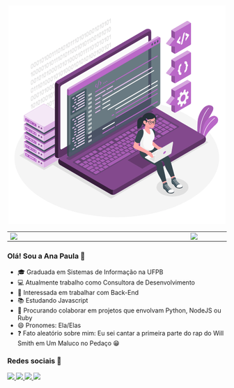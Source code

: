 <p align="center">
  <img src="https://github.com/anaplb3/anaplb3/blob/master/Coding.gif" alt="Imagem de mulher sobre um notebook programando" />
</p>

<center>
  <table>
    <tr>
        <td><img width="400px" align="left" src="https://github-readme-stats.vercel.app/api/top-langs/?username=anaplb3&langs_count=10&hide=html&layout=compact&theme=default)" /></td>
        <td><img width="495px" align="left" src="https://github-readme-stats.vercel.app/api?username=anaplb3&count_private=true&show_icons=true)" /></td>
    </tr>   
  </table>
</center>

### Olá! Sou a Ana Paula 👋

- 🎓 Graduada em Sistemas de Informação na UFPB
- 💻 Atualmente trabalho como Consultora de Desenvolvimento
- 🙋 Interessada em trabalhar com Back-End
- 📚 Estudando Javascript
- 🐍 Procurando colaborar em projetos que envolvam Python, NodeJS ou Ruby
- 😄 Pronomes: Ela/Elas
- ❓  Fato aleatório sobre mim: Eu sei cantar a primeira parte do rap do Will Smith em Um Maluco no Pedaço 😁 

### Redes sociais 📱
<a href="mailto:anapaulalimabs@gmail.com" target="_blank">
<img src="https://img.shields.io/badge/Gmail-D14836?style=for-the-badge&logo=gmail&logoColor=white" />
 </a>
 <a href="https://www.instagram.com/iamnapaula" target="_blank">
<img src="https://img.shields.io/badge/Instagram-E4405F?style=for-the-badge&logo=instagram&logoColor=white" />
 </a>
  <a href="https://www.twitter.com/iamnapaula" target="_blank">
<img src="https://img.shields.io/badge/Twitter-1DA1F2?style=for-the-badge&logo=twitter&logoColor=white" />
 </a>
  <a href="https://www.linkedin.com/in/ana-paula-lima-borges/" target="_blank">
<img src="https://img.shields.io/badge/LinkedIn-0077B5?style=for-the-badge&logo=linkedin&logoColor=white" />
 </a>
